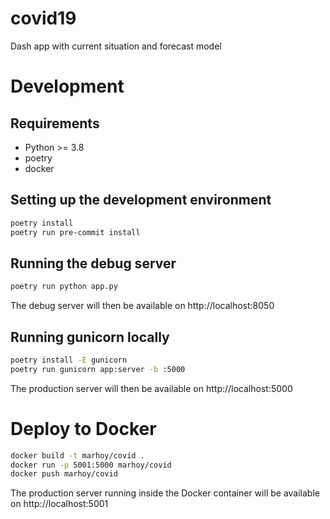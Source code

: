 # covid19
Dash app with current situation and forecast model

# Development

## Requirements
* Python >= 3.8
* poetry
* docker


## Setting up the development environment

```bash
poetry install
poetry run pre-commit install
```

## Running the debug server
```bash
poetry run python app.py
```
The debug server will then be available on http://localhost:8050


## Running gunicorn locally
```bash
poetry install -E gunicorn
poetry run gunicorn app:server -b :5000
```
The production server will then be available on http://localhost:5000


# Deploy to Docker
```bash
docker build -t marhoy/covid .
docker run -p 5001:5000 marhoy/covid
docker push marhoy/covid
```
The production server running inside the Docker container will be available on http://localhost:5001
